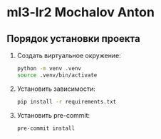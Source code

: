 # ml3-lr2 Mochalov Anton

## Порядок установки проекта

1. Создать виртуальное окружение:
   ```bash
   python -m venv .venv
   source .venv/bin/activate
   ```

2. Установить зависимости:
   ```bash
   pip install -r requirements.txt
   ```

3. Установить pre-commit:
   ```bash
   pre-commit install
   ```
